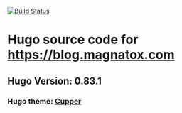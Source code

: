 [![Build Status](https://drone.magnatox.com/api/badges/tonymmm1/blog.magnatox.com/status.svg)](https://drone.magnatox.com/tonymmm1/blog.magnatox.com)

# Hugo source code for https://blog.magnatox.com

## Hugo Version: 0.83.1

### Hugo theme: [Cupper](https://themes.gohugo.io/cupper-hugo-theme/)
